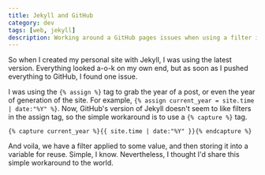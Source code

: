 ```yaml
---
title: Jekyll and GitHub
category: dev
tags: [web, jekyll]
description: Working around a GitHub pages issues when using a filter in a Liquid assign tag.
---
```


So when I created my personal site with Jekyll, I was using the latest version. Everything looked
a-o-k on my own end, but as soon as I pushed everything to GitHub, I found one issue.

I was using the `{% assign %}` tag to grab the year of a post, or even the year of generation of the
site. For example, `{% assign current_year = site.time | date:"%Y" %}`. Now, GitHub's version of
Jekyll doesn't seem to like filters in the assign tag, so the simple workaround is to use a
`{% capture %}` tag.

```liquid
{% capture current_year %}{{ site.time | date:"%Y" }}{% endcapture %}
```

And voila, we have a filter applied to some value, and then storing it into a variable for reuse.
Simple, I know. Nevertheless, I thought I'd share this simple workaround to the world.
